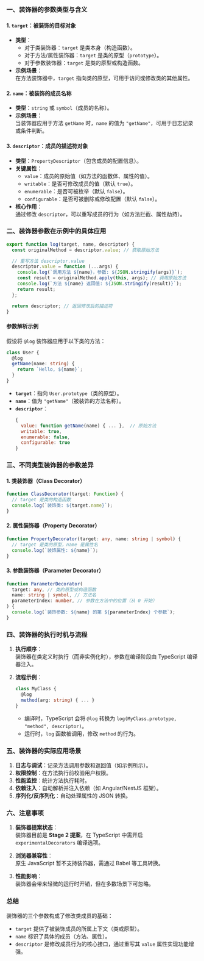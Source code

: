 ### **一、装饰器的参数类型与含义**

#### 1. **`target`：被装饰的目标对象**

- **类型**：
  - 对于类装饰器：`target` 是类本身（构造函数）。
  - 对于方法/属性装饰器：`target` 是类的原型（`prototype`）。
  - 对于参数装饰器：`target` 是类的原型或构造函数。
- **示例场景**：  
  在方法装饰器中，`target` 指向类的原型，可用于访问或修改类的其他属性。

#### 2. **`name`：被装饰的成员名称**

- **类型**：`string` 或 `symbol`（成员的名称）。
- **示例场景**：  
  当装饰器应用于方法 `getName` 时，`name` 的值为 `"getName"`，可用于日志记录或条件判断。

#### 3. **`descriptor`：成员的描述符对象**

- **类型**：`PropertyDescriptor`（包含成员的配置信息）。
- **关键属性**：
  - `value`：成员的原始值（如方法的函数体、属性的值）。
  - `writable`：是否可修改成员的值（默认 `true`）。
  - `enumerable`：是否可被枚举（默认 `false`）。
  - `configurable`：是否可被删除或修改配置（默认 `false`）。
- **核心作用**：  
  通过修改 `descriptor`，可以重写成员的行为（如方法拦截、属性劫持）。

### **二、装饰器参数在示例中的具体应用**

```typescript
export function log(target, name, descriptor) {
  const originalMethod = descriptor.value; // 获取原始方法

  // 重写方法 descriptor.value
  descriptor.value = function (...args) {
    console.log(`调用方法 ${name}，参数: ${JSON.stringify(args)}`);
    const result = originalMethod.apply(this, args); // 调用原始方法
    console.log(`方法 ${name} 返回值: ${JSON.stringify(result)}`);
    return result;
  };

  return descriptor; // 返回修改后的描述符
}
```

#### **参数解析示例**

假设将 `@log` 装饰器应用于以下类的方法：

```typescript
class User {
  @log
  getName(name: string) {
    return `Hello, ${name}`;
  }
}
```

- **`target`**：指向 `User.prototype`（类的原型）。
- **`name`**：值为 `"getName"`（被装饰的方法名称）。
- **`descriptor`**：
  ```javascript
  {
    value: function getName(name) { ... },  // 原始方法
    writable: true,
    enumerable: false,
    configurable: true
  }
  ```

### **三、不同类型装饰器的参数差异**

#### 1. **类装饰器（Class Decorator）**

```typescript
function ClassDecorator(target: Function) {
  // target 是类的构造函数
  console.log(`装饰类: ${target.name}`);
}
```

#### 2. **属性装饰器（Property Decorator）**

```typescript
function PropertyDecorator(target: any, name: string | symbol) {
  // target 是类的原型，name 是属性名
  console.log(`装饰属性: ${name}`);
}
```

#### 3. **参数装饰器（Parameter Decorator）**

```typescript
function ParameterDecorator(
  target: any, // 类的原型或构造函数
  name: string | symbol, // 方法名
  parameterIndex: number, // 参数在方法中的位置（从 0 开始）
) {
  console.log(`装饰参数: ${name} 的第 ${parameterIndex} 个参数`);
}
```

### **四、装饰器的执行时机与流程**

1. **执行顺序**：  
   装饰器在类定义时执行（而非实例化时），参数在编译阶段由 TypeScript 编译器注入。

2. **流程示例**：
   ```typescript
   class MyClass {
     @log
     method(arg: string) { ... }
   }
   ```
   - 编译时，TypeScript 会将 `@log` 转换为 `log(MyClass.prototype, "method", descriptor)`。
   - 运行时，`log` 函数被调用，修改 `method` 的行为。

### **五、装饰器的实际应用场景**

1. **日志与调试**：记录方法调用参数和返回值（如示例所示）。
2. **权限控制**：在方法执行前校验用户权限。
3. **性能监控**：统计方法执行耗时。
4. **依赖注入**：自动解析并注入依赖（如 Angular/NestJS 框架）。
5. **序列化/反序列化**：自动处理属性的 JSON 转换。

### **六、注意事项**

1. **装饰器提案状态**：  
   装饰器目前是 **Stage 2 提案**，在 TypeScript 中需开启 `experimentalDecorators` 编译选项。

2. **浏览器兼容性**：  
   原生 JavaScript 暂不支持装饰器，需通过 Babel 等工具转换。

3. **性能影响**：  
   装饰器会带来轻微的运行时开销，但在多数场景下可忽略。

### **总结**

装饰器的三个参数构成了修改类成员的基础：

- `target` 提供了被装饰成员的所属上下文（类或原型）。
- `name` 标识了具体的成员（方法、属性）。
- `descriptor` 是修改成员行为的核心接口，通过重写其 `value` 属性实现功能增强。
